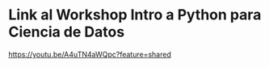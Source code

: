 # Link al Workshop Intro a Python para Ciencia de Datos
https://youtu.be/A4uTN4aWQpc?feature=shared
